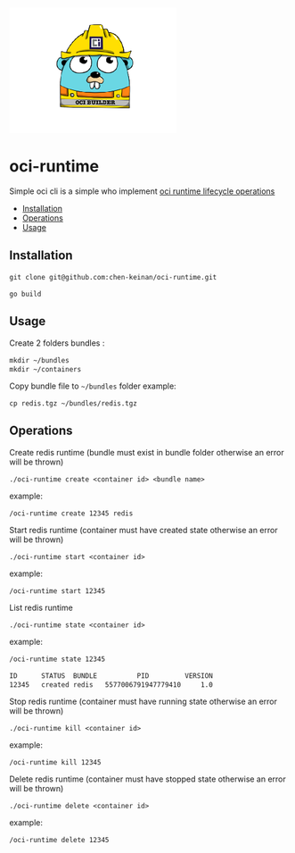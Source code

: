 <br><img src="./pkg/img/oci.png" width="300" alt="oci logo"><br>

# oci-runtime

 Simple oci cli is a simple who implement [oci runtime lifecycle operations](https://github.com/opencontainers/runtime-spec/blob/main/runtime.md)


* [Installation](#installation)
* [Operations](#operations)
* [Usage](#usage)


## Installation

```shell
git clone git@github.com:chen-keinan/oci-runtime.git
```

```shell
go build 
```

## Usage
Create 2 folders bundles :
```shell
mkdir ~/bundles
mkdir ~/containers
```
Copy bundle file to `~/bundles` folder example:
```shell
cp redis.tgz ~/bundles/redis.tgz
```
## Operations
Create redis runtime (bundle must exist in bundle folder otherwise an error will be thrown)
```shell
./oci-runtime create <container id> <bundle name>
```
example:
```shell
/oci-runtime create 12345 redis
```
Start redis runtime (container must have created state otherwise an error will be thrown)
```shell
./oci-runtime start <container id> 
```
example:
```shell
/oci-runtime start 12345 
```
List redis runtime
```shell
./oci-runtime state <container id> 
```
example:
```shell
/oci-runtime state 12345 
```
```shell
ID  	STATUS 	BUNDLE	        PID        	VERSION
12345	created	redis 	5577006791947779410	    1.0
```

Stop redis runtime (container must have running state otherwise an error will be thrown)
```shell
./oci-runtime kill <container id> 
```
example:
```shell
/oci-runtime kill 12345 
```
Delete redis runtime (container must have stopped state otherwise an error will be thrown)
```shell
./oci-runtime delete <container id> 
```
example:
```shell
/oci-runtime delete 12345 
```
